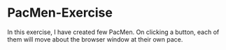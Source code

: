 # PacMen-Exercise

In this exercise, I have created few PacMen.
On clicking a button, each of them will move about the browser window at their own pace.
